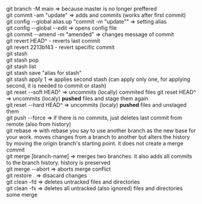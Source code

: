 git branch -M main => because master is no longer preffered  
git commit -am "update" => adds and commits (works after first commit)  
git config --global alias.up "commit -m "update"" => setting alias  
git config --global --edit => opens config file  
git commit --amend -m "amended" => changes message of commit  
git revert HEAD^ - reverts last commit  
git revert 2213bf43 - revert specific commit  
git stash  
git stash pop  
git stash list  
git stash save "alias for stash"  
git stash apply 1 => applies second stash (can apply only one, for applying second, it is needed to commit or stash)  
git reset --soft HEAD^ => uncommits (locally) commited files
git reset HEAD^ => uncommits (localy) **pushed** files and stage them again  
git reset --hard HEAD^ => uncommits (localy) **pushed** files and unstaged them  
git push --force => if there is no commits, just deletes last commit from remote (also from history)  
git rebase => with rebase you say to use another branch as the new base for your work. moves changes from a branch to another but alters the history by moving
the origin branch's starting point. it does not create a merge commit  
git merge [branch-name]  => merges two branches. it also adds all commits to the branch history. history is preserved  
git merge --abort => aborts merge conflict  
git restore . => disacard changes  
git clean -fd => deletes untracked files and directories   
git clean -fx => deletes all untracked (also ignored) files and directories   
some merge  